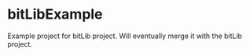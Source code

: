 bitLibExample
=============

Example project for bitLib project. Will eventually merge it with the bitLib project.
